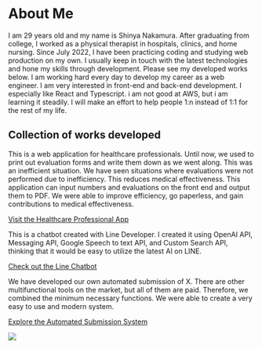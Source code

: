 <h1>
  About Me
</h1>

<p>
I am 29 years old and my name is Shinya Nakamura. After graduating from college, I worked as a physical therapist in hospitals, clinics, and home nursing.
Since July 2022, I have been practicing coding and studying web production on my own. I usually keep in touch with the latest technologies and hone my skills through development.
Please see my developed works below.
I am working hard every day to develop my career as a web engineer.
I am very interested in front-end and back-end development. I especially like React and Typescript. i am not good at AWS, but i am learning it steadily.
I will make an effort to help people 1:n instead of 1:1 for the rest of my life.
</p>

<h2>Collection of works developed</h2>

<div>
    <p>This is a web application for healthcare professionals. Until now, we used to print out evaluation forms and write them down as we went along. This was an inefficient situation. We have seen situations where evaluations were not performed due to inefficiency. This reduces medical effectiveness. This application can input numbers and evaluations on the front end and output them to PDF. We were able to improve efficiency, go paperless, and gain contributions to medical effectiveness.</p>
    <a href="https://assessment-pdf-app.com" class="link-style">Visit the Healthcare Professional App</a>
</div>

<div>
    <p>This is a chatbot created with Line Developer. I created it using OpenAI API, Messaging API, Google Speech to text API, and Custom Search API, thinking that it would be easy to utilize the latest AI on LINE.</p>
    <a href="https://lin.ee/nmc0hnJ" class="link-style">Check out the Line Chatbot</a>
</div>

<div>
    <p>We have developed our own automated submission of X. There are other multifunctional tools on the market, but all of them are paid. Therefore, we combined the minimum necessary functions. We were able to create a very easy to use and modern system.</p>
    <a href="https://x-app-7ede8bdeaf64.herokuapp.com" class="link-style">Explore the Automated Submission System</a>
</div>




![](https://github-readme-stats.vercel.app/api/top-langs?username=mpnakamura)
